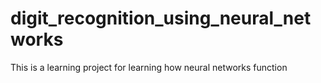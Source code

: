# digit_recognition_using_neural_networks
This is a learning project for learning how neural networks function
